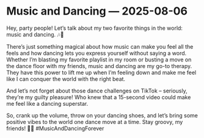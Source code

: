 # Music and Dancing — 2025-08-06

Hey, party people! Let’s talk about my two favorite things in the world: music and dancing. 🎶💃

There’s just something magical about how music can make you feel all the feels and how dancing lets you express yourself without saying a word. Whether I’m blasting my favorite playlist in my room or busting a move on the dance floor with my friends, music and dancing are my go-to therapy. They have this power to lift me up when I’m feeling down and make me feel like I can conquer the world with the right beat.

And let’s not forget about those dance challenges on TikTok – seriously, they’re my guilty pleasure! Who knew that a 15-second video could make me feel like a dancing superstar.

So, crank up the volume, throw on your dancing shoes, and let’s bring some positive vibes to the world one dance move at a time. Stay groovy, my friends! 💫✨ #MusicAndDancingForever